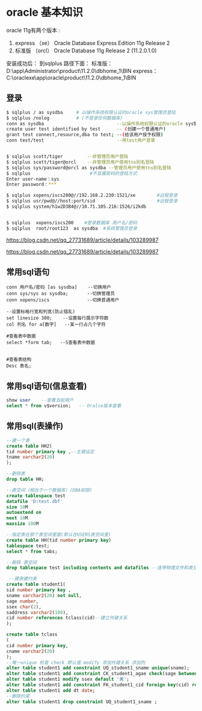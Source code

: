 # oracle 基本知识
oracle 11g有两个版本 :
1.  express （xe）   Oracle Database Express Edition 11g Release 2 
2.  标准版  （orcl） Oracle Database 11g Release 2 (11.2.0.1.0) 

安装成功后：
到sqlplus 路径下面： 
标准版： D:\app\Administrator\product\11.2.0\dbhome_1\BIN
express：C:\oraclexe\app\oracle\product\11.2.0\dbhome_1\BIN


## 登录

```bash
$ sqlplus / as sysdba     # 以操作系统权限认证的oracle sys管理员登陆
$ sqlplus /nolog          # (不登录任何数据库)
conn as sysdba                           --以操作系统权限认证的oracle sys管理员登陆
create user test identified by test      -- (创建一个普通用户)
grant test connect,resource,dba to test; --(给该用户授予权限)
conn test/test                           --用test用户登录


$ sqlplus scott/tiger         --非管理员用户登陆
$ sqlplus scott/tiger@orcl    --非管理员用户使用tns别名登陆
$ sqlplus sys/password@orcl as sysdba --管理员用户使用tns别名登陆
$ sqlplus                      #不显露密码的登陆方式
Enter user-name：sys
Enter password：***

$ sqlplus xopens/iscs200@//192.168.2.230:1521/xe        #远程登录 
$ sqlplus usr/pwd@//host:port/sid                       #远程登录
$ sqlplus system/h1w2D3B4@//10.71.105.216:1526/i2kdb


$ sqlplus  xopens/iscs200    #登录数据库 用户名/密码
$ sqlplus  root/root123  as sysdba  #系统管理员登录
```

https://blog.csdn.net/qq_27731689/article/details/103289987

https://blog.csdn.net/qq_27731689/article/details/103289987


## 常用sql语句

```
conn 用户名/密码 [as sysdba]    --切换用户
conn sys/sys as sysdba;       --切换管理员
conn xopens/iscs              --切换普通用户

--设置标格行宽和列宽(防止错乱)
set linesize 300;    --设置每行展示字符数
col 列名 for a[数字]   --某一行占几个字符

#查看表中数据
select *form tab;   --S查看表中数据


#查看表结构
Desc 表名;

```





## 常用sql语句(信息查看)

```sql
show user    --查看当前用户
select * from v$version;   -- Oralce版本查看

```

## 常用sql(表操作)

```sql
--建一个表
create table HH2(
tid number primary key ,--主键设定
tname varchar2(20)
);

--删除表
drop table HH;

--表空间（相当于一个数据库）(DBA权限)
create tablespace test
datafile 'D:test.dbf'
size 10M
autoextend on
next 10M
maxsize 100M

--指定表在那个表空间里面(默认在USERS表空间里)
create table HH(tid number primary key)
tablespace test;
select * from tabs;

--删除 表空间
drop tablespace test including contents and datafiles --连带物理文件和表空间中的数据也一起删除

 --建表建约束
create table student1(
sid number primary key ,
sname varchar2(20) not null,
sage number,
ssex char(2),
saddress varchar2(100),
cid number references tclass(cid)--建立外键关系
);

create table tclass
(
cid number primary key,
cname varchar2(20)
);
--唯一unique 检查 check 默认值 modify 添加外键关系 添加列
alter table student1 add constraint UQ_student1_sname unique(sname);
alter table student1 add constraint CK_student1_agae check(sage between 19 and 70);
alter table student1 modify ssex default '男';
alter table student1 add constraint FK_student1_cid foreign key(cid) references tclass(cid);
alter table student1 add dt date;
--删除约束
alter table student1 drop constraint UQ_student1_sname ; 

```